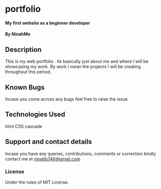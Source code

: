 # portfolio
#### My first website as a beginner developer
#### By **NinahMo**
## Description
This is my web portfolio . Its basically just about me and where I will be showcasing my work. By work I mean the projects I will be creating throughout this period.
## Known Bugs
Incase you come across any bugs feel free to raise the issue.
## Technologies Used
html
CSS
cascade
## Support and contact details
Incase you have any queries, contributions, comments or correction kindly contact me at ninahb746@gmail.com
### License
Under the rules of MIT License.
